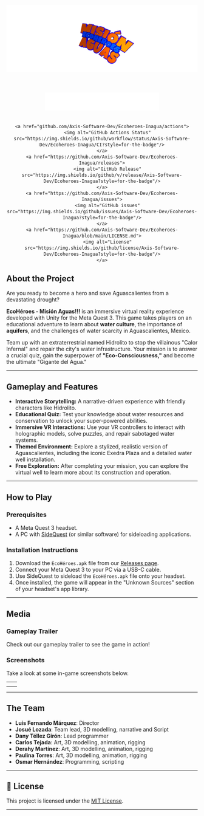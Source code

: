 <div align="center">
    <img alt='EcoHéroes' src='Assets/Logo/Images/LOGOTYPE ECOHEROES UNITY.png'/>
    <br/><br/><br/><br/>
    <img alt='Logo Axis' src='Assets/Logo/Images/AXIS LOGO PNG 2025.png' width='300'/>
    <br/><br/>

    <a href="github.com/Axis-Software-Dev/Ecoheroes-Inagua/actions">
        <img alt="GitHub Actions Status" src="https://img.shields.io/github/workflow/status/Axis-Software-Dev/Ecoheroes-Inagua/CI?style=for-the-badge"/>
    </a>
    <a href="https://github.com/Axis-Software-Dev/Ecoheroes-Inagua/releases">
        <img alt="GitHub Release" src="https://img.shields.io/github/v/release/Axis-Software-Dev/Ecoheroes-Inagua?style=for-the-badge"/>
    </a>
    <a href="https://github.com/Axis-Software-Dev/Ecoheroes-Inagua/issues">
        <img alt="GitHub issues" src="https://img.shields.io/github/issues/Axis-Software-Dev/Ecoheroes-Inagua?style=for-the-badge"/>
    </a>
    <a href="https://github.com/Axis-Software-Dev/Ecoheroes-Inagua/blob/main/LICENSE.md">
        <img alt="License" src="https://img.shields.io/github/license/Axis-Software-Dev/Ecoheroes-Inagua?style=for-the-badge"/>
    </a>

</div>

## About the Project

Are you ready to become a hero and save Aguascalientes from a devastating drought?

**EcoHéroes - Misión Aguas\!\!\!** is an immersive virtual reality experience developed with Unity for the Meta Quest 3. This game takes players on an educational adventure to learn about **water culture**, the importance of **aquifers**, and the challenges of water scarcity in Aguascalientes, Mexico.

Team up with an extraterrestrial named Hidrolito to stop the villainous "Calor Infernal" and repair the city's water infrastructure. Your mission is to answer a crucial quiz, gain the superpower of **"Eco-Consciousness,"** and become the ultimate "Gigante del Agua."

---

## Gameplay and Features

- **Interactive Storytelling:** A narrative-driven experience with friendly characters like Hidrolito.
- **Educational Quiz:** Test your knowledge about water resources and conservation to unlock your super-powered abilities.
- **Immersive VR Interactions:** Use your VR controllers to interact with holographic models, solve puzzles, and repair sabotaged water systems.
- **Themed Environment:** Explore a stylized, realistic version of Aguascalientes, including the iconic Exedra Plaza and a detailed water well installation.
- **Free Exploration:** After completing your mission, you can explore the virtual well to learn more about its construction and operation.

---

## How to Play

### Prerequisites

- A Meta Quest 3 headset.
- A PC with [SideQuest](https://sidequestvr.com/) (or similar software) for sideloading applications.

### Installation Instructions

1.  Download the `EcoHéroes.apk` file from our [Releases page](https://www.google.com/search?q=https://github.com/Axis-Software-Dev/Ecoheroes-Inagua/releases).
2.  Connect your Meta Quest 3 to your PC via a USB-C cable.
3.  Use SideQuest to sideload the `EcoHéroes.apk` file onto your headset.
4.  Once installed, the game will appear in the "Unknown Sources" section of your headset's app library.

---

## Media

### Gameplay Trailer

Check out our gameplay trailer to see the game in action\!

[](https://www.google.com/search?q=link/to/your/youtube-or-vimeo-video)

### Screenshots

Take a look at some in-game screenshots below.

|     |     |
| :-- | :-- |
|     |     |
|     |     |

---

## The Team

- **Luis Fernando Márquez**: Director
- **Josué Lozada**: Team lead, 3D modelling, narrative and Script
- **Dany Téllez Girón**: Lead programmer
- **Carlos Tejada**: Art, 3D modelling, animation, rigging
- **Derahy Martínez**: Art, 3D modelling, animation, rigging
- **Paulina Torres**: Art, 3D modelling, animation, rigging
- **Osmar Hernández**: Programming, scripting

---

## 📝 License

This project is licensed under the [MIT License](LICENSE.md).

---
